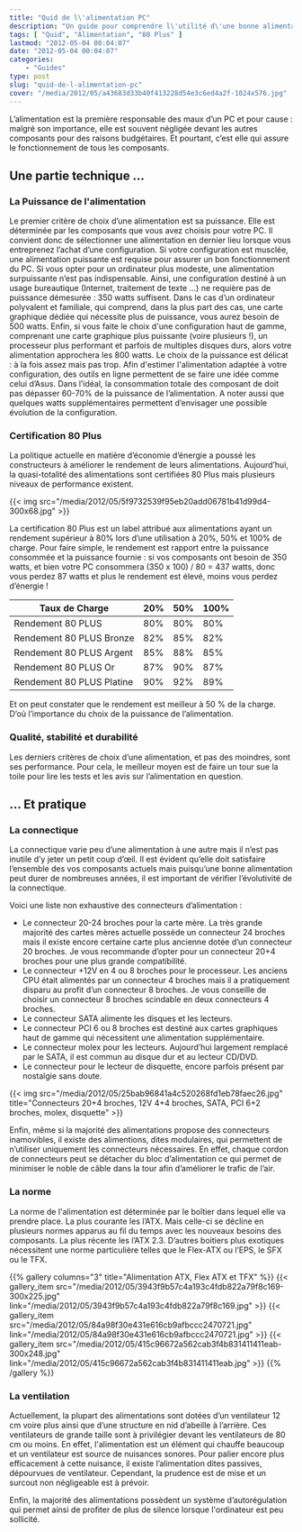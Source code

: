 ```yaml
---
title: "Quid de l\'alimentation PC"
description: "Un guide pour comprendre l\'utilité d\'une bonne alimentation PC et des conseils pour bien la choisir en fonction de ses besoins."
tags: [ "Quid", "Alimentation", "80 Plus" ]
lastmod: "2012-05-04 00:04:07"
date: "2012-05-04 00:04:07"
categories:
    - "Guides"
type: post
slug: "quid-de-l-alimentation-pc"
cover: "/media/2012/05/a43683d33b40f413228d54e3c6ed4a2f-1024x576.jpg"
---
```


L’alimentation est la première responsable des maux d’un PC et pour cause : malgré son importance, elle est souvent négligée devant les autres composants pour des raisons budgétaires. Et pourtant, c’est elle qui assure le fonctionnement de tous les composants.

<!--more-->

## Une partie technique …

### La Puissance de l'alimentation

Le premier critère de choix d’une alimentation est sa puissance. Elle est déterminée par les composants que vous avez choisis pour votre PC. Il convient donc de sélectionner une alimentation en dernier lieu lorsque vous entreprenez l’achat d’une configuration.
Si votre configuration est musclée, une alimentation puissante est requise pour assurer un bon fonctionnement du PC. Si vous opter pour un ordinateur plus modeste, une alimentation surpuissante n’est pas indispensable.
Ainsi, une configuration destiné à un usage bureautique (Internet, traitement de texte …) ne requière pas de puissance démesurée : 350 watts suffisent. Dans le cas d’un ordinateur polyvalent et familiale, qui comprend, dans la plus part des cas, une carte graphique dédiée qui nécessite plus de puissance, vous aurez besoin de 500 watts. Enfin, si vous faite le choix d'une configuration haut de gamme, comprenant une carte graphique plus puissante (voire plusieurs !), un processeur plus performant et parfois de multiples disques durs, alors votre alimentation approchera les 800 watts.
Le choix de la puissance est délicat : à la fois assez mais pas trop. Afin d'estimer l'alimentation adaptée à votre configuration, des outils en ligne permettent de se faire une idée comme celui d’Asus. Dans l’idéal, la consommation totale des composant de doit pas dépasser 60-70% de la puissance de l’alimentation. A noter aussi que quelques watts supplémentaires permettent d’envisager une possible évolution de la configuration.

### Certification 80 Plus

La politique actuelle en matière d’économie d’énergie a poussé les constructeurs à améliorer le rendement de leurs alimentations. Aujourd’hui, la quasi-totalité des alimentations sont certifiées 80 Plus mais plusieurs niveaux de performance existent.

{{< img src="/media/2012/05/5f9732539f95eb20add06781b41d99d4-300x68.jpg" >}}

La certification 80 Plus est un label attribué aux alimentations ayant un rendement supérieur à 80% lors d’une utilisation à 20%, 50% et 100% de charge. Pour faire simple, le rendement est rapport entre la puissance consommée et la puissance fournie : si vos composants ont besoin de 350 watts, et bien votre PC consommera (350 x 100) / 80 = 437 watts, donc vous perdez 87 watts et plus le rendement est élevé, moins vous perdez d’énergie !

| Taux de Charge            | 20% | 50% | 100% |
| ------------------------- | --- | --- | ---- |
| Rendement 80 PLUS         | 80% | 80% | 80%  |
| Rendement 80 PLUS Bronze  | 82% | 85% | 82%  |
| Rendement 80 PLUS Argent  | 85% | 88% | 85%  |
| Rendement 80 PLUS Or      | 87% | 90% | 87%  |
| Rendement 80 PLUS Platine | 90% | 92% | 89%  |

Et on peut constater que le rendement est meilleur à 50 % de la charge. D’où l’importance du choix de la puissance de l’alimentation.

### Qualité, stabilité et durabilité

Les derniers critères de choix d’une alimentation, et pas des moindres, sont ses performance. Pour cela, le meilleur moyen est de faire un tour sue la toile pour lire les tests et les avis sur l’alimentation en question.

## … Et pratique

### La connectique

La connectique varie peu d’une alimentation à une autre mais il n’est pas inutile d’y jeter un petit coup d’œil. Il est évident qu’elle doit satisfaire l’ensemble des vos composants actuels mais puisqu’une bonne alimentation peut durer de nombreuses années, il est important de vérifier l’évolutivité de la connectique.

Voici une liste non exhaustive des connecteurs d’alimentation :

- Le connecteur 20-24 broches pour la carte mère. La très grande majorité des cartes mères actuelle possède un connecteur 24 broches mais il existe encore certaine carte plus ancienne dotée d’un connecteur 20 broches. Je vous recommande d’opter pour un connecteur 20+4 broches pour une plus grande compatibilité.
- Le connecteur +12V en 4 ou 8 broches pour le processeur. Les anciens CPU était alimentés par un connecteur 4 broches mais il a pratiquement disparu au profit d’un connecteur 8 broches. Je vous conseille de choisir un connecteur 8 broches scindable en deux connecteurs 4 broches.
- Le connecteur SATA alimente les disques et les lecteurs.
- Le connecteur PCI 6 ou 8 broches est destiné aux cartes graphiques haut de gamme qui nécessitent une alimentation supplémentaire.
- Le connecteur molex pour les lecteurs. Aujourd’hui largement remplacé par le SATA, il est commun au disque dur et au lecteur CD/DVD.
- Le connecteur pour le lecteur de disquette, encore parfois présent par nostalgie sans doute.

{{< img src="/media/2012/05/25bab96841a4c520268fd1eb78faec26.jpg" title="Connecteurs 20+4 broches, 12V 4+4 broches, SATA, PCI 6+2 broches, molex, disquette" >}}

Enfin, même si la majorité des alimentations propose des connecteurs inamovibles, il existe des alimentions, dites modulaires, qui permettent de n’utiliser uniquement les connecteurs nécessaires. En effet, chaque cordon de connecteurs peut se détacher du bloc d’alimentation ce qui permet de minimiser le noble de câble dans la tour afin d’améliorer le trafic de l’air.

### La norme

La norme de l'alimentation est déterminée par le boîtier dans lequel elle va prendre place. La plus courante les l’ATX. Mais celle-ci se décline en plusieurs normes apparus au fil du temps avec les nouveaux besoins des composants. La plus récente les l’ATX 2.3. D’autres boitiers plus exotiques nécessitent une norme particulière telles que le Flex-ATX ou l’EPS, le SFX ou le TFX.

{{% gallery columns="3" title="Alimentation ATX, Flex ATX et TFX" %}}
{{< gallery_item src="/media/2012/05/3943f9b57c4a193c4fdb822a79f8c169-300x225.jpg" link="/media/2012/05/3943f9b57c4a193c4fdb822a79f8c169.jpg" >}}
{{< gallery_item src="/media/2012/05/84a98f30e431e616cb9afbccc2470721.jpg" link="/media/2012/05/84a98f30e431e616cb9afbccc2470721.jpg" >}}
{{< gallery_item src="/media/2012/05/415c96672a562cab3f4b831411411eab-300x248.jpg" link="/media/2012/05/415c96672a562cab3f4b831411411eab.jpg" >}}
{{% /gallery %}}

### La ventilation

Actuellement, la plupart des alimentations sont dotées d’un ventilateur 12 cm voire plus ainsi que d’une structure en nid d’abeille à l’arrière. Ces ventilateurs de grande taille sont à privilégier devant les ventilateurs de 80 cm ou moins. En effet, l'alimentation est un élément qui chauffe beaucoup et un ventilateur est source de nuisances sonores.
Pour palier encore plus efficacement à cette nuisance, il existe l’alimentation dites passives, dépourvues de ventilateur. Cependant, la prudence est de mise et un surcout non négligeable est à prévoir.

Enfin, la majorité des alimentations possèdent un système d’autorégulation qui permet ainsi de profiter de plus de silence lorsque l'ordinateur est peu sollicité.